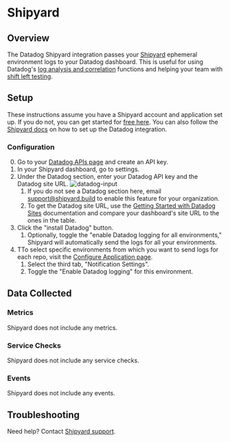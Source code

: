 # Shipyard

## Overview

The Datadog Shipyard integration passes your [Shipyard](1) ephemeral environment logs to your Datadog dashboard. This is useful for using Datadog's [log analysis and correlation](https://www.datadoghq.com/solutions/log-analysis-and-correlation/) functions and helping your team with [shift left testing](https://www.datadoghq.com/solutions/shift-left-testing/).

## Setup

These instructions assume you have a Shipyard account and application set up. If you do not, you can get started for [free here](2). You can also follow the [Shipyard docs](7) on how to set up the Datadog integration. 

### Configuration

0. Go to your [Datadog APIs page][5] and create an API key.
1. In your Shipyard dashboard, go to settings. 
2. Under the Datadog section, enter your Datadog API key and the Datadog site URL.
   ![datadog-input][6]
   1. If you do not see a Datadog section here, email [support@shipyard.build](3) to enable this feature for your organization.
   2. To get the Datadog site URL, use the [Getting Started with Datadog Sites](4) documentation and compare your dashboard's site URL to the ones in the table.
3. Click the "install Datadog" button.
   1. Optionally, toggle the "enable Datadog logging for all environments," Shipyard will automatically send the logs for all your environments.
4. TTo select specific environments from which you want to send logs for each repo, visit the [Configure Application page](https://docs.shipyard.build/docs/config). 
   1. Select the third tab, "Notification Settings". 
   2. Toggle the "Enable Datadog logging" for this environment.

## Data Collected

### Metrics

Shipyard does not include any metrics.

### Service Checks

Shipyard does not include any service checks.

### Events

Shipyard does not include any events.

## Troubleshooting

Need help? Contact [Shipyard support][3].

[1]: https://shipyard.build/
[2]: https://shipyard.build/signup
[3]: mailto:support@shipyard.build
[4]: https://docs.datadoghq.com/getting_started/site/#access-the-datadog-site
[5]: https://app.datadoghq.com/organization-settings/api-keys
[6]: https://raw.githubusercontent.com/mesmith027/DataDog-integrations-extras/shipyard-integration/shipyard/images/datadog-input.png
[7]: https://docs.shipyard.build/docs/integrations/#send-logs-to-datadog